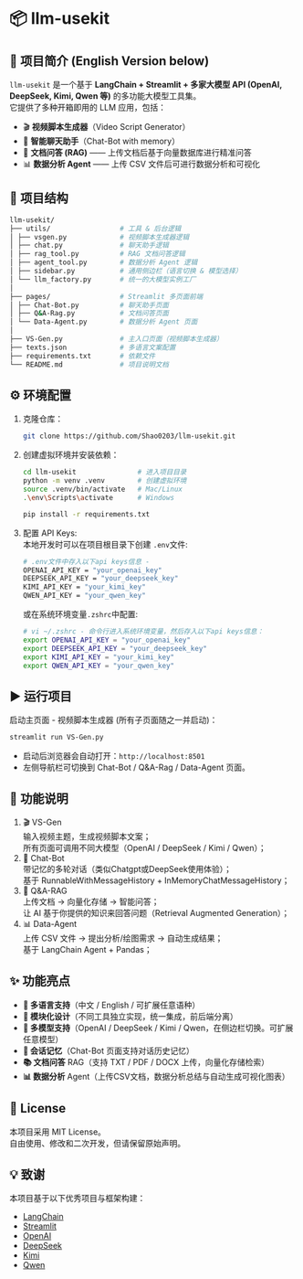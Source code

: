 # 📦 llm-usekit

## 🚀 项目简介 (English Version below)
`llm-usekit` 是一个基于 **LangChain + Streamlit + 多家大模型 API (OpenAI, DeepSeek, Kimi, Qwen 等)** 的多功能大模型工具集。  
它提供了多种开箱即用的 LLM 应用，包括：

- 🎬 **视频脚本生成器**（Video Script Generator）  
- 💬 **智能聊天助手**（Chat-Bot with memory）  
- 📑 **文档问答 (RAG)** —— 上传文档后基于向量数据库进行精准问答  
- 📊 **数据分析 Agent** —— 上传 CSV 文件后可进行数据分析和可视化  


## 📂 项目结构
```bash
llm-usekit/  
├── utils/                 # 工具 & 后台逻辑  
│ ├── vsgen.py             # 视频脚本生成器逻辑  
│ ├── chat.py              # 聊天助手逻辑  
│ ├── rag_tool.py          # RAG 文档问答逻辑  
│ ├── agent_tool.py        # 数据分析 Agent 逻辑  
│ ├── sidebar.py           # 通用侧边栏（语言切换 & 模型选择）  
│ └── llm_factory.py       # 统一的大模型实例工厂  
│  
├── pages/                 # Streamlit 多页面前端  
│ ├── Chat-Bot.py          # 聊天助手页面  
│ ├── Q&A-Rag.py           # 文档问答页面  
│ └── Data-Agent.py        # 数据分析 Agent 页面  
│  
├── VS-Gen.py              # 主入口页面（视频脚本生成器）  
├── texts.json             # 多语言文案配置  
├── requirements.txt       # 依赖文件  
└── README.md              # 项目说明文档  
```


## ⚙️ 环境配置

1. 克隆仓库：
   ```bash
   git clone https://github.com/Shao0203/llm-usekit.git
   ```
2. 创建虚拟环境并安装依赖：  
   ```bash
   cd llm-usekit               # 进入项目目录
   python -m venv .venv        # 创建虚拟环境
   source .venv/bin/activate   # Mac/Linux
   .\env\Scripts\activate      # Windows

   pip install -r requirements.txt
   ```
3. 配置 API Keys:  
   本地开发时可以在项目根目录下创建 `.env`文件: 
   ```bash
   # .env文件中存入以下api keys信息 - 
   OPENAI_API_KEY = "your_openai_key"
   DEEPSEEK_API_KEY = "your_deepseek_key"
   KIMI_API_KEY = "your_kimi_key"
   QWEN_API_KEY = "your_qwen_key"
   ```
   或在系统环境变量`.zshrc`中配置:
   ```bash
   # vi ~/.zshrc - 命令行进入系统环境变量，然后存入以下api keys信息：
   export OPENAI_API_KEY = "your_openai_key"
   export DEEPSEEK_API_KEY = "your_deepseek_key"
   export KIMI_API_KEY = "your_kimi_key"
   export QWEN_API_KEY = "your_qwen_key"
   ```


## ▶️ 运行项目
启动主页面 - 视频脚本生成器 (所有子页面随之一并启动)：  
```bash
streamlit run VS-Gen.py  
```
- 启动后浏览器会自动打开：`http://localhost:8501`  
- 左侧导航栏可切换到 Chat-Bot / Q&A-Rag / Data-Agent 页面。


## 📌 功能说明
1. 🎬 VS-Gen  
   输入视频主题，生成视频脚本文案；  
   所有页面可调用不同大模型（OpenAI / DeepSeek / Kimi / Qwen）；  
2. 🤖 Chat-Bot  
   带记忆的多轮对话（类似Chatgpt或DeepSeek使用体验）；  
   基于 RunnableWithMessageHistory + InMemoryChatMessageHistory；  
3. 📄 Q&A-RAG  
   上传文档 → 向量化存储 → 智能问答；  
   让 AI 基于你提供的知识来回答问题（Retrieval Augmented Generation）；  
4. 📊 Data-Agent  
   上传 CSV 文件 → 提出分析/绘图需求 → 自动生成结果；  
   基于 LangChain Agent + Pandas；  


## ✨ 功能亮点
- **🔄 多语言支持**（中文 / English / 可扩展任意语种）  
- **🧩 模块化设计**（不同工具独立实现，统一集成，前后端分离）  
- **🔌 多模型支持**（OpenAI / DeepSeek / Kimi / Qwen，在侧边栏切换。可扩展任意模型）  
- **💾 会话记忆**（Chat-Bot 页面支持对话历史记忆）  
- **📚 文档问答** RAG（支持 TXT / PDF / DOCX 上传，向量化存储检索）  
- **📊 数据分析** Agent（上传CSV文档，数据分析总结与自动生成可视化图表）  


## 📜 License
本项目采用 MIT License。  
自由使用、修改和二次开发，但请保留原始声明。  


## 💡 致谢
本项目基于以下优秀项目与框架构建：  
- [LangChain](https://www.langchain.com/)
- [Streamlit](https://streamlit.io/)
- [OpenAI](https://platform.openai.com/)
- [DeepSeek](https://www.deepseek.com/)
- [Kimi](https://platform.moonshot.cn/docs/)
- [Qwen](https://www.tongyi.com/)

